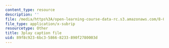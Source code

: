 ```yaml
---
content_type: resource
description: ''
file: /media/https%3A/open-learning-course-data-rc.s3.amazonaws.com/8-06-quantum-physics-iii-spring-2018/89f8c9236bc358668233890f2780003d_iGG9EG3SNz0.vtt
file_type: application/x-subrip
resourcetype: Other
title: 3play caption file
uid: 89f8c923-6bc3-5866-8233-890f2780003d
---
```

